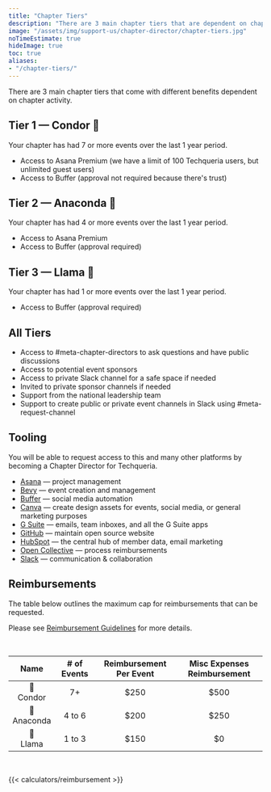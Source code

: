 ```yaml
---
title: "Chapter Tiers"
description: "There are 3 main chapter tiers that are dependent on chapter activity and come with different benefits."
image: "/assets/img/support-us/chapter-director/chapter-tiers.jpg"
noTimeEstimate: true
hideImage: true
toc: true
aliases:
- "/chapter-tiers/"
---
```


There are 3 main chapter tiers that come with different benefits dependent on chapter activity.

## Tier 1 — Condor 🦅

Your chapter has had 7 or more events over the last 1 year period.

- Access to Asana Premium (we have a limit of 100 Techqueria users, but unlimited guest users)
- Access to Buffer (approval not required because there's trust)

## Tier 2 — Anaconda 🐍

Your chapter has had 4 or more events over the last 1 year period.

- Access to Asana Premium
- Access to Buffer (approval required)

## Tier 3 — Llama 🦙

Your chapter has had 1 or more events over the last 1 year period.

- Access to Buffer (approval required)

## All Tiers

- Access to #meta-chapter-directors to ask questions and have public discussions
- Access to potential event sponsors
- Access to private Slack channel for a safe space if needed
- Invited to private sponsor channels if needed
- Support from the national leadership team
- Support to create public or private event channels in Slack using #meta-request-channel

## Tooling

You will be able to request access to this and many other platforms by becoming a Chapter Director for Techqueria.

- [Asana](https://asana.com?source=techqueria) — project management
- [Bevy](https://bevylabs.com?source=techqueria) — event creation and management
- [Buffer](https://buffer.com?source=techqueria) — social media automation
- [Canva](https://canva.com?source=techqueria) — create design assets for events, social media, or general marketing purposes
- [G Suite](https://gsuite.google.com/?source=techqueria) — emails, team inboxes, and all the G Suite apps
- [GitHub](https://github.com?source=techqueria) — maintain open source website
- [HubSpot](https://www.hubspot.com/?source=techqueria) — the central hub of member data, email marketing
- [Open Collective](https://opencollective.com?source=techqueria) — process reimbursements
- [Slack](https://slack.com?source=techqueria) — communication & collaboration

## Reimbursements

The table below outlines the maximum cap for reimbursements that can be requested.

Please see [Reimbursement Guidelines](/support-us/chapter-director/reimbursement-policy/) for more details.

<br>

|      Name      | # of Events | Reimbursement Per Event | Misc Expenses Reimbursement |
| :------------: | :---------: | :---------------------: | :-------------------------: |
|  🦅<br>Condor  |     7+      |          $250           |            $500             |
| 🐍<br>Anaconda |   4 to 6    |          $200           |            $250             |
|  🦙<br>Llama   |   1 to 3    |          $150           |             $0              |

<br>

{{< calculators/reimbursement >}}
